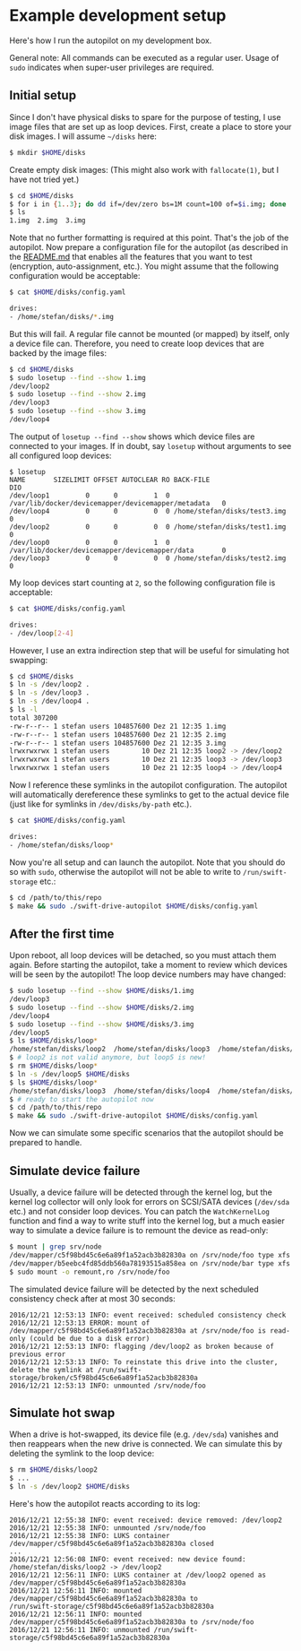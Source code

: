 # Example development setup

Here's how I run the autopilot on my development box.

General note: All commands can be executed as a regular user. Usage of `sudo` indicates when super-user privileges are
required.

## Initial setup

Since I don't have physical disks to spare for the purpose of testing, I use image files that are set up as loop
devices. First, create a place to store your disk images. I will assume `~/disks` here:

```bash
$ mkdir $HOME/disks
```

Create empty disk images: (This might also work with `fallocate(1)`, but I have not tried yet.)

```bash
$ cd $HOME/disks
$ for i in {1..3}; do dd if=/dev/zero bs=1M count=100 of=$i.img; done
$ ls
1.img  2.img  3.img
```

Note that no further formatting is required at this point. That's the job of the autopilot. Now prepare a configuration
file for the autopilot (as described in the [README.md](./README.md#Usage) that enables all the features that you want
to test (encryption, auto-assignment, etc.). You might assume that the following configuration would be acceptable:

```bash
$ cat $HOME/disks/config.yaml

drives:
- /home/stefan/disks/*.img
```

But this will fail. A regular file cannot be mounted (or mapped) by itself, only a device file can. Therefore, you need
to create loop devices that are backed by the image files:

```bash
$ cd $HOME/disks
$ sudo losetup --find --show 1.img
/dev/loop2
$ sudo losetup --find --show 2.img
/dev/loop3
$ sudo losetup --find --show 3.img
/dev/loop4
```

The output of `losetup --find --show` shows which device files are connected to your images. If in doubt, say `losetup` without arguments to see all configured loop devices:

```
$ losetup
NAME       SIZELIMIT OFFSET AUTOCLEAR RO BACK-FILE                                          DIO
/dev/loop1         0      0         1  0 /var/lib/docker/devicemapper/devicemapper/metadata   0
/dev/loop4         0      0         0  0 /home/stefan/disks/test3.img                         0
/dev/loop2         0      0         0  0 /home/stefan/disks/test1.img                         0
/dev/loop0         0      0         1  0 /var/lib/docker/devicemapper/devicemapper/data       0
/dev/loop3         0      0         0  0 /home/stefan/disks/test2.img                         0
```

My loop devices start counting at `2`, so the following configuration file is acceptable:

```bash
$ cat $HOME/disks/config.yaml

drives:
- /dev/loop[2-4]
```

However, I use an extra indirection step that will be useful for simulating hot swapping:

```bash
$ cd $HOME/disks
$ ln -s /dev/loop2 .
$ ln -s /dev/loop3 .
$ ln -s /dev/loop4 .
$ ls -l
total 307200
-rw-r--r-- 1 stefan users 104857600 Dez 21 12:35 1.img
-rw-r--r-- 1 stefan users 104857600 Dez 21 12:35 2.img
-rw-r--r-- 1 stefan users 104857600 Dez 21 12:35 3.img
lrwxrwxrwx 1 stefan users        10 Dez 21 12:35 loop2 -> /dev/loop2
lrwxrwxrwx 1 stefan users        10 Dez 21 12:35 loop3 -> /dev/loop3
lrwxrwxrwx 1 stefan users        10 Dez 21 12:35 loop4 -> /dev/loop4
```

Now I reference these symlinks in the autopilot configuration. The autopilot will automatically dereference these
symlinks to get to the actual device file (just like for symlinks in `/dev/disks/by-path` etc.).

```bash
$ cat $HOME/disks/config.yaml

drives:
- /home/stefan/disks/loop*
```

Now you're all setup and can launch the autopilot. Note that you should do so with `sudo`, otherwise the autopilot will
not be able to write to `/run/swift-storage` etc.:

```bash
$ cd /path/to/this/repo
$ make && sudo ./swift-drive-autopilot $HOME/disks/config.yaml
```

## After the first time

Upon reboot, all loop devices will be detached, so you must attach them again. Before starting the autopilot, take a
moment to review which devices will be seen by the autopilot! The loop device numbers may have changed:

```bash
$ sudo losetup --find --show $HOME/disks/1.img
/dev/loop3
$ sudo losetup --find --show $HOME/disks/2.img
/dev/loop4
$ sudo losetup --find --show $HOME/disks/3.img
/dev/loop5
$ ls $HOME/disks/loop*
/home/stefan/disks/loop2  /home/stefan/disks/loop3  /home/stefan/disks/loop4
$ # loop2 is not valid anymore, but loop5 is new!
$ rm $HOME/disks/loop*
$ ln -s /dev/loop5 $HOME/disks
$ ls $HOME/disks/loop*
/home/stefan/disks/loop3  /home/stefan/disks/loop4  /home/stefan/disks/loop5
$ # ready to start the autopilot now
$ cd /path/to/this/repo
$ make && sudo ./swift-drive-autopilot $HOME/disks/config.yaml
```

Now we can simulate some specific scenarios that the autopilot should be prepared to handle.

## Simulate device failure

Usually, a device failure will be detected through the kernel log, but the kernel log collector will only look for
errors on SCSI/SATA devices (`/dev/sda` etc.) and not consider loop devices. You can patch the `WatchKernelLog` function
and find a way to write stuff into the kernel log, but a much easier way to simulate a device failure is to remount the
device as read-only:

```bash
$ mount | grep srv/node
/dev/mapper/c5f98bd45c6e6a89f1a52acb3b82830a on /srv/node/foo type xfs (rw,relatime,attr2,inode64,noquota)
/dev/mapper/b5eebc4fd85ddb560a78193515a858ea on /srv/node/bar type xfs (rw,relatime,attr2,inode64,noquota)
$ sudo mount -o remount,ro /srv/node/foo
```

The simulated device failure will be detected by the next scheduled consistency check after at most 30 seconds:

```
2016/12/21 12:53:13 INFO: event received: scheduled consistency check
2016/12/21 12:53:13 ERROR: mount of /dev/mapper/c5f98bd45c6e6a89f1a52acb3b82830a at /srv/node/foo is read-only (could be due to a disk error)
2016/12/21 12:53:13 INFO: flagging /dev/loop2 as broken because of previous error
2016/12/21 12:53:13 INFO: To reinstate this drive into the cluster, delete the symlink at /run/swift-storage/broken/c5f98bd45c6e6a89f1a52acb3b82830a
2016/12/21 12:53:13 INFO: unmounted /srv/node/foo
```

## Simulate hot swap

When a drive is hot-swapped, its device file (e.g. `/dev/sda`) vanishes and then reappears when the new drive is
connected. We can simulate this by deleting the symlink to the loop device:

```bash
$ rm $HOME/disks/loop2
$ ...
$ ln -s /dev/loop2 $HOME/disks
```

Here's how the autopilot reacts according to its log:

```
2016/12/21 12:55:38 INFO: event received: device removed: /dev/loop2
2016/12/21 12:55:38 INFO: unmounted /srv/node/foo
2016/12/21 12:55:38 INFO: LUKS container /dev/mapper/c5f98bd45c6e6a89f1a52acb3b82830a closed
...
2016/12/21 12:56:08 INFO: event received: new device found: /home/stefan/disks/loop2 -> /dev/loop2
2016/12/21 12:56:11 INFO: LUKS container at /dev/loop2 opened as /dev/mapper/c5f98bd45c6e6a89f1a52acb3b82830a
2016/12/21 12:56:11 INFO: mounted /dev/mapper/c5f98bd45c6e6a89f1a52acb3b82830a to
/run/swift-storage/c5f98bd45c6e6a89f1a52acb3b82830a
2016/12/21 12:56:11 INFO: mounted /dev/mapper/c5f98bd45c6e6a89f1a52acb3b82830a to /srv/node/foo
2016/12/21 12:56:11 INFO: unmounted /run/swift-storage/c5f98bd45c6e6a89f1a52acb3b82830a
```
